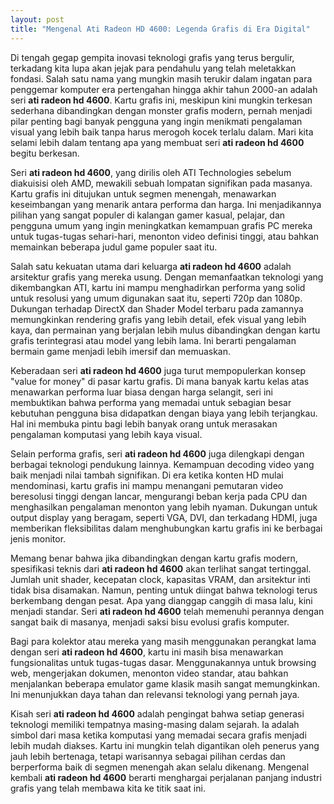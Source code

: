 ```yaml
---
layout: post
title: "Mengenal Ati Radeon HD 4600: Legenda Grafis di Era Digital"
---
```


Di tengah gegap gempita inovasi teknologi grafis yang terus bergulir, terkadang kita lupa akan jejak para pendahulu yang telah meletakkan fondasi. Salah satu nama yang mungkin masih terukir dalam ingatan para penggemar komputer era pertengahan hingga akhir tahun 2000-an adalah seri **ati radeon hd 4600**. Kartu grafis ini, meskipun kini mungkin terkesan sederhana dibandingkan dengan monster grafis modern, pernah menjadi pilar penting bagi banyak pengguna yang ingin menikmati pengalaman visual yang lebih baik tanpa harus merogoh kocek terlalu dalam. Mari kita selami lebih dalam tentang apa yang membuat seri **ati radeon hd 4600** begitu berkesan.

Seri **ati radeon hd 4600**, yang dirilis oleh ATI Technologies sebelum diakuisisi oleh AMD, mewakili sebuah lompatan signifikan pada masanya. Kartu grafis ini ditujukan untuk segmen menengah, menawarkan keseimbangan yang menarik antara performa dan harga. Ini menjadikannya pilihan yang sangat populer di kalangan gamer kasual, pelajar, dan pengguna umum yang ingin meningkatkan kemampuan grafis PC mereka untuk tugas-tugas sehari-hari, menonton video definisi tinggi, atau bahkan memainkan beberapa judul game populer saat itu.

Salah satu kekuatan utama dari keluarga **ati radeon hd 4600** adalah arsitektur grafis yang mereka usung. Dengan memanfaatkan teknologi yang dikembangkan ATI, kartu ini mampu menghadirkan performa yang solid untuk resolusi yang umum digunakan saat itu, seperti 720p dan 1080p. Dukungan terhadap DirectX dan Shader Model terbaru pada zamannya memungkinkan rendering grafis yang lebih detail, efek visual yang lebih kaya, dan permainan yang berjalan lebih mulus dibandingkan dengan kartu grafis terintegrasi atau model yang lebih lama. Ini berarti pengalaman bermain game menjadi lebih imersif dan memuaskan.

Keberadaan seri **ati radeon hd 4600** juga turut mempopulerkan konsep "value for money" di pasar kartu grafis. Di mana banyak kartu kelas atas menawarkan performa luar biasa dengan harga selangit, seri ini membuktikan bahwa performa yang memadai untuk sebagian besar kebutuhan pengguna bisa didapatkan dengan biaya yang lebih terjangkau. Hal ini membuka pintu bagi lebih banyak orang untuk merasakan pengalaman komputasi yang lebih kaya visual.

Selain performa grafis, seri **ati radeon hd 4600** juga dilengkapi dengan berbagai teknologi pendukung lainnya. Kemampuan decoding video yang baik menjadi nilai tambah signifikan. Di era ketika konten HD mulai mendominasi, kartu grafis ini mampu menangani pemutaran video beresolusi tinggi dengan lancar, mengurangi beban kerja pada CPU dan menghasilkan pengalaman menonton yang lebih nyaman. Dukungan untuk output display yang beragam, seperti VGA, DVI, dan terkadang HDMI, juga memberikan fleksibilitas dalam menghubungkan kartu grafis ini ke berbagai jenis monitor.

Memang benar bahwa jika dibandingkan dengan kartu grafis modern, spesifikasi teknis dari **ati radeon hd 4600** akan terlihat sangat tertinggal. Jumlah unit shader, kecepatan clock, kapasitas VRAM, dan arsitektur inti tidak bisa disamakan. Namun, penting untuk diingat bahwa teknologi terus berkembang dengan pesat. Apa yang dianggap canggih di masa lalu, kini menjadi standar. Seri **ati radeon hd 4600** telah memenuhi perannya dengan sangat baik di masanya, menjadi saksi bisu evolusi grafis komputer.

Bagi para kolektor atau mereka yang masih menggunakan perangkat lama dengan seri **ati radeon hd 4600**, kartu ini masih bisa menawarkan fungsionalitas untuk tugas-tugas dasar. Menggunakannya untuk browsing web, mengerjakan dokumen, menonton video standar, atau bahkan menjalankan beberapa emulator game klasik masih sangat memungkinkan. Ini menunjukkan daya tahan dan relevansi teknologi yang pernah jaya.

Kisah seri **ati radeon hd 4600** adalah pengingat bahwa setiap generasi teknologi memiliki tempatnya masing-masing dalam sejarah. Ia adalah simbol dari masa ketika komputasi yang memadai secara grafis menjadi lebih mudah diakses. Kartu ini mungkin telah digantikan oleh penerus yang jauh lebih bertenaga, tetapi warisannya sebagai pilihan cerdas dan berperforma baik di segmen menengah akan selalu dikenang. Mengenal kembali **ati radeon hd 4600** berarti menghargai perjalanan panjang industri grafis yang telah membawa kita ke titik saat ini.

